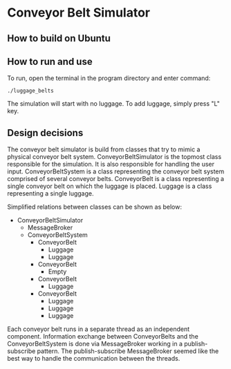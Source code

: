 # Conveyor Belt Simulator
## How to build on Ubuntu


## How to run and use
To run, open the terminal in the program directory and enter command:
```
./luggage_belts
```

The simulation will start with no luggage. To add luggage, simply press "L" key.

## Design decisions
The conveyor belt simulator is build from classes that try to mimic a physical conveyor belt system.
ConveyorBeltSimulator is the topmost class responsible for the simulation. It is also responsible for handling the user input.
ConveyorBeltSystem is a class representing the conveyor belt system comprised of several conveyor belts.
ConveyorBelt is a class representing a single conveyor belt on which the luggage is placed.
Luggage is a class representing a single luggage.

Simplified relations between classes can be shown as below: 

* ConveyorBeltSimulator
    * MessageBroker
    * ConveyorBeltSystem
	    * ConveyorBelt
			* Luggage
			* Luggage
		* ConveyorBelt
			* Empty
		* ConveyorBelt
			* Luggage
		* ConveyorBelt
			* Luggage
			* Luggage
			* Luggage

Each conveyor belt runs in a separate thread as an independent component.
Information exchange between ConveyorBelts and the ConveyorBeltSystem is done via MessageBroker working in a publish-subscribe pattern.
The publish-subscribe MessageBroker seemed like the best way to handle the communication between the threads.